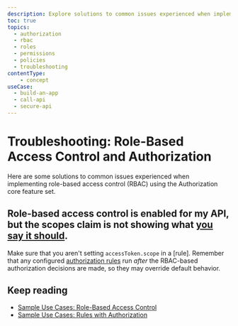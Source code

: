 ```yaml
---
description: Explore solutions to common issues experienced when implementing role-based access control (RBAC) using the Authorization core feature set.
toc: true
topics:
  - authorization
  - rbac
  - roles
  - permissions
  - policies
  - troubleshooting
contentType: 
    - concept
useCase:
  - build-an-app
  - call-api
  - secure-api
---
```

# Troubleshooting: Role-Based Access Control and Authorization

Here are some solutions to common issues experienced when implementing role-based access control (RBAC) using the Authorization core feature set.

## Role-based access control is enabled for my API, but the scopes claim is not showing what [you say it should](/dashboard/guides/apis/enable-rbac). 

Make sure that you aren't setting `accessToken.scope` in a [rule]. Remember that any configured [authorization rules](/authorization/concepts/authz-rules) run _after_ the RBAC-based authorization decisions are made, so they may override default behavior.

## Keep reading

- [Sample Use Cases: Role-Based Access Control](/authorization/concepts/sample-use-cases-rbac)
- [Sample Use Cases: Rules with Authorization](/authorization/concepts/sample-use-cases-rules)